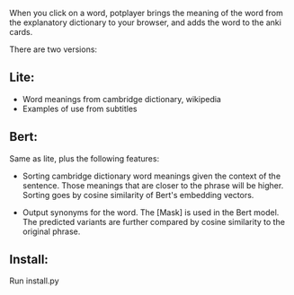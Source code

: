 When you click on a word, potplayer brings the meaning of the word from the explanatory dictionary to your browser, and adds the word to the anki cards.

There are two versions:
## Lite:
- Word meanings from cambridge dictionary, wikipedia
- Examples of use from subtitles

## Bert:
Same as lite, plus the following features:
- Sorting cambridge dictionary word meanings given the context of the sentence. Those meanings that are closer to the phrase will be higher. Sorting goes by cosine similarity of Bert's embedding vectors.

- Output synonyms for the word. The [Mask] is used in the Bert model. The predicted variants are further compared by cosine similarity to the original phrase.

## Install:
Run install.py